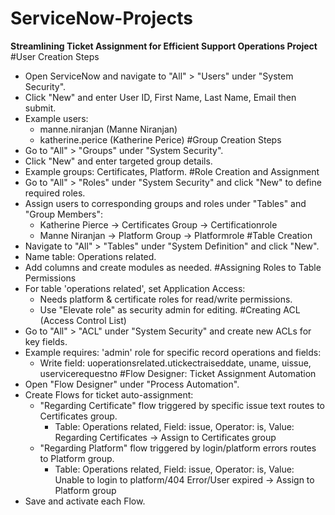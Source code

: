 # ServiceNow-Projects
**Streamlining Ticket Assignment for Efficient Support Operations Project**
#User Creation Steps
- Open ServiceNow and navigate to "All" > "Users" under "System Security".
- Click "New" and enter User ID, First Name, Last Name, Email then submit.
- Example users:
  - manne.niranjan (Manne Niranjan)
  - katherine.perice (Katherine Perice)
#Group Creation Steps
- Go to "All" > "Groups" under "System Security".
- Click "New" and enter targeted group details.
- Example groups: Certificates, Platform.
#Role Creation and Assignment
- Go to "All" > "Roles" under "System Security" and click "New" to define required roles.
- Assign users to corresponding groups and roles under "Tables" and "Group Members":
  - Katherine Pierce → Certificates Group → Certificationrole
  - Manne Niranjan → Platform Group → Platformrole
#Table Creation
- Navigate to "All" > "Tables" under "System Definition" and click "New".
- Name table: Operations related.
- Add columns and create modules as needed.
#Assigning Roles to Table Permissions
- For table 'operations related', set Application Access:
  - Needs platform & certificate roles for read/write permissions.
  - Use "Elevate role" as security admin for editing.
#Creating ACL (Access Control List)
- Go to "All" > "ACL" under "System Security" and create new ACLs for key fields.
- Example requires: 'admin' role for specific record operations and fields:
  - Write field: uoperationsrelated.utickectraiseddate, uname, uissue, uservicerequestno
#Flow Designer: Ticket Assignment Automation
- Open "Flow Designer" under "Process Automation".
- Create Flows for ticket auto-assignment:
  - "Regarding Certificate" flow triggered by specific issue text routes to Certificates group.
    - Table: Operations related, Field: issue, Operator: is, Value: Regarding Certificates → Assign to Certificates group
  - "Regarding Platform" flow triggered by login/platform errors routes to Platform group.
    - Table: Operations related, Field: issue, Operator: is, Value: Unable to login to platform/404 Error/User expired → Assign to Platform group
- Save and activate each Flow.

